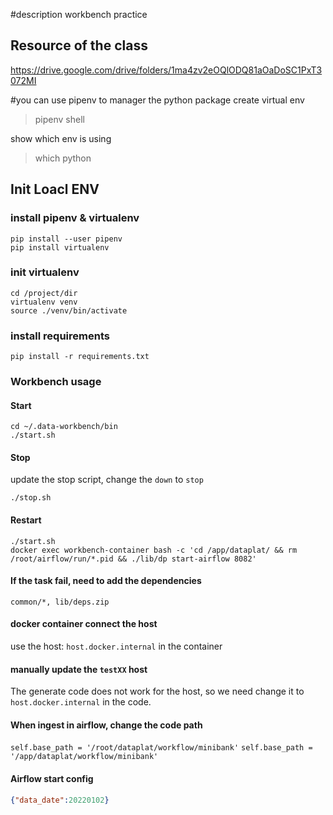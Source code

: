 #description
workbench practice

## Resource of the class

https://drive.google.com/drive/folders/1ma4zv2eOQlODQ81aOaDoSC1PxT3072MI

#you can use pipenv to manager the python package
create virtual env
>pipenv shell

show which env is using
>which python 


## Init Loacl ENV

### install pipenv & virtualenv
```
pip install --user pipenv
pip install virtualenv
```

### init virtualenv 
```shell script
cd /project/dir
virtualenv venv
source ./venv/bin/activate
```

### install requirements
```shell script
pip install -r requirements.txt
```


### Workbench usage

#### Start

```
cd ~/.data-workbench/bin
./start.sh
```

#### Stop

update the stop script, change the `down` to `stop`

```
./stop.sh
```

#### Restart

```
./start.sh
docker exec workbench-container bash -c 'cd /app/dataplat/ && rm /root/airflow/run/*.pid && ./lib/dp start-airflow 8082'
```

#### If the task fail, need to add the dependencies

```
common/*, lib/deps.zip
```

#### docker container connect the host
use the host: `host.docker.internal` in the container

#### manually update the `testXX` host

The generate code does not work for the host, so we need change it to `host.docker.internal` in the code. 

#### When ingest in airflow, change the code path

`self.base_path = '/root/dataplat/workflow/minibank'`
`self.base_path = '/app/dataplat/workflow/minibank'`

#### Airflow start config

```json
{"data_date":20220102}
```